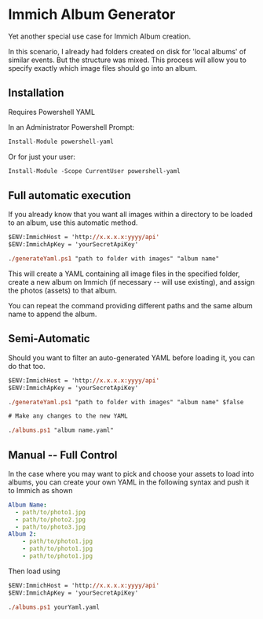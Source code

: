 # Immich Album Generator

Yet another special use case for Immich Album creation. 

In this scenario, I already had folders created on disk for 'local albums' of similar events. But the structure was mixed. This process will allow you to specify exactly which image files should go into an album. 

## Installation
Requires Powershell YAML

In an Administrator Powershell Prompt:
```ps
Install-Module powershell-yaml
```

Or for just your user: 
```ps
Install-Module -Scope CurrentUser powershell-yaml
```

## Full automatic execution
If you already know that you want all images within a directory to be loaded to an album, use this automatic method. 

```ps 
$ENV:ImmichHost = 'http://x.x.x.x:yyyy/api'
$ENV:ImmichApKey = 'yourSecretApiKey'

./generateYaml.ps1 "path to folder with images" "album name"
```

This will create a YAML containing all image files in the specified folder, create a new album on Immich (if necessary -- will use existing), and assign the photos (assets) to that album. 

You can repeat the command providing different paths and the same album name to append the album. 

## Semi-Automatic
Should you want to filter an auto-generated YAML before loading it, you can do that too. 

```ps
$ENV:ImmichHost = 'http://x.x.x.x:yyyy/api'
$ENV:ImmichApKey = 'yourSecretApiKey'

./generateYaml.ps1 "path to folder with images" "album name" $false

# Make any changes to the new YAML

./albums.ps1 "album name.yaml"


```


## Manual -- Full Control
In the case where you may want to pick and choose your assets to load into albums, you can create your own YAML in the following syntax and push it to Immich as shown

```yaml
Album Name: 
  - path/to/photo1.jpg
  - path/to/photo2.jpg
  - path/to/photo3.jpg
Album 2: 
    - path/to/photo1.jpg
    - path/to/photo1.jpg
    - path/to/photo1.jpg
```
Then load using
```ps
$ENV:ImmichHost = 'http://x.x.x.x:yyyy/api'
$ENV:ImmichApKey = 'yourSecretApiKey'

./albums.ps1 yourYaml.yaml
```

